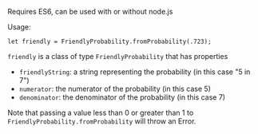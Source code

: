 Requires ES6, can be used with or without node.js

Usage:

    let friendly = FriendlyProbability.fromProbability(.723);
    
`friendly` is a class of type `FriendlyProbability` that has properties
- `friendlyString`: a string representing the probability (in this case "5 in 7")
- `numerator`: the numerator of the probability (in this case 5)
- `denominator`: the denominator of the probability (in this case 7)

Note that passing a value less than 0 or greater than 1 to `FriendlyProbability.fromProbability` will throw an Error.
